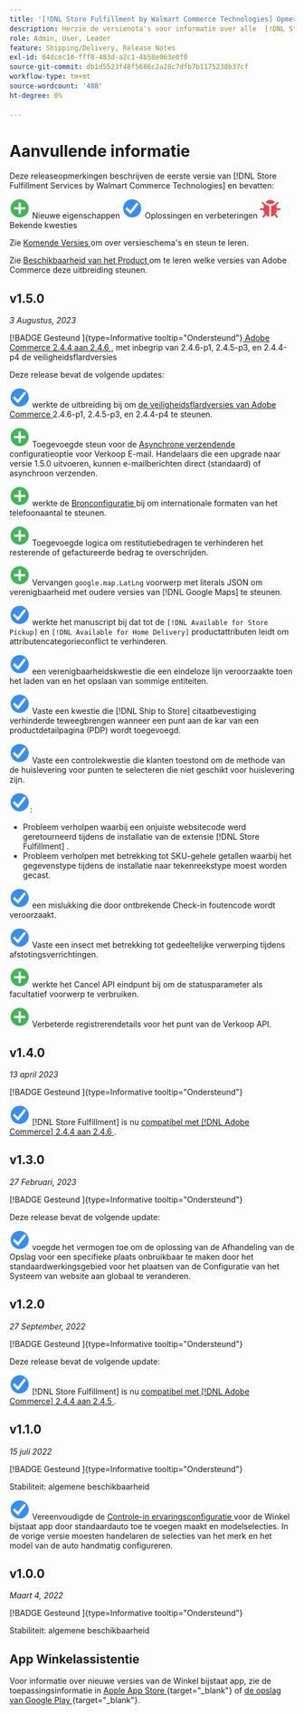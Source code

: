 ```yaml
---
title: '[!DNL Store Fulfillment by Walmart Commerce Technologies] Opmerkingen bij de release'
description: Herzie de versienota's voor informatie over alle  [!DNL Store Fulfillment by Walmart Commerce Technologies]  versies.
role: Admin, User, Leader
feature: Shipping/Delivery, Release Notes
exl-id: 04dcec10-fff8-483d-a2c1-4b58e063e0f0
source-git-commit: db1d5523f48f5686c2a28c7dfb7b1175238b37cf
workflow-type: tm+mt
source-wordcount: '488'
ht-degree: 0%

---
```


# Aanvullende informatie

Deze releaseopmerkingen beschrijven de eerste versie van [!DNL Store Fulfillment Services by Walmart Commerce Technologies] en bevatten:

![ Nieuwe ](../assets/new.svg) Nieuwe eigenschappen
![ Vaste kwestie ](../assets/fix.svg) Oplossingen en verbeteringen
![ Bekende kwestie ](../assets/bug.svg) Bekende kwesties

Zie [ Komende Versies ](https://experienceleague.adobe.com/docs/commerce-operations/release/planning/schedule.html) om over versieschema&#39;s en steun te leren.

Zie [ Beschikbaarheid van het Product ](https://experienceleague.adobe.com/docs/commerce-operations/release/product-availability.html) om te leren welke versies van Adobe Commerce deze uitbreiding steunen.

## v1.5.0

*3 Augustus, 2023*

[!BADGE  Gesteund ]{type=Informative tooltip="Ondersteund"}[ Adobe Commerce 2.4.4 aan 2.4.6 ](https://experienceleague.adobe.com/docs/commerce-operations/release/product-availability.html), met inbegrip van 2.4.6-p1, 2.4.5-p3, en 2.4.4-p4 de veiligheidsflardversies

Deze release bevat de volgende updates:

![ Nieuw ](../assets/fix.svg) werkte de uitbreiding bij om [ de veiligheidsflardversies van Adobe Commerce ](https://experienceleague.adobe.com/docs/commerce-operations/release/notes/security-patches/overview.html) 2.4.6-p1, 2.4.5-p3, en 2.4.4-p4 te steunen.

![ Nieuwe ](../assets/new.svg)<!-- WMTP-918 --> Toegevoegde steun voor de [ Asynchrone verzendende ](sales-emails.md) configuratieoptie voor Verkoop E-mail. Handelaars die een upgrade naar versie 1.5.0 uitvoeren, kunnen e-mailberichten direct (standaard) of asynchroon verzenden.

![ Nieuw ](../assets/new.svg)<!-- WMTP-916--> werkte de [ Bronconfiguratie ](merchant-store-configuration.md) bij om internationale formaten van het telefoonaantal te steunen.

![ Nieuwe ](../assets/new.svg) Toegevoegde logica om restitutiebedragen te verhinderen het resterende of gefactureerde bedrag te overschrijden.

![ Nieuw ](../assets/new.svg)<!-- WMTP-882 --> Vervangen `google.map.LatLng` voorwerp met literals JSON om verenigbaarheid met oudere versies van [!DNL Google Maps] te steunen.

![ Vaste kwestie ](../assets/fix.svg)<!-- WMTP- --> werkte het manuscript bij dat tot de `[!DNL Available for Store Pickup]` en `[!DNL Available for Home Delivery]` productattributen leidt om attributencategorieconflict te verhinderen.

![ Vaste kwestie ](../assets/fix.svg)<!-- WMTP-915 --> een verenigbaarheidskwestie die een eindeloze lijn veroorzaakte toen het laden van en het opslaan van sommige entiteiten.

![ Vaste kwestie ](../assets/fix.svg)<!-- WMTP-921 --> Vaste een kwestie die [!DNL Ship to Store] citaatbevestiging verhinderde teweegbrengen wanneer een punt aan de kar van een productdetailpagina (PDP) wordt toegevoegd.

![ Vaste kwestie ](../assets/fix.svg)<!-- WMTP- 932 --> Vaste een controlekwestie die klanten toestond om de methode van de huislevering voor punten te selecteren die niet geschikt voor huislevering zijn.

![ de updates van de 1} Installatie van de Vaste kwestie ](../assets/fix.svg):

- <!-- WMTP-880--> Probleem verholpen waarbij een onjuiste websitecode werd geretourneerd tijdens de installatie van de extensie [!DNL Store Fulfillment] .

- <!-- WMTP-878--> Probleem verholpen met betrekking tot SKU-gehele getallen waarbij het gegevenstype tijdens de installatie naar tekenreekstype moest worden gecast.

![ Vaste kwestie ](../assets/fix.svg)<!-- WMTP-915--> een mislukking die door ontbrekende Check-in foutencode wordt veroorzaakt.

![ Vaste kwestie ](../assets/fix.svg)<!-- WMTP-932 --> Vaste een insect met betrekking tot gedeeltelijke verwerping tijdens afstotingsverrichtingen.

![ Nieuw ](../assets/new.svg)<!-- WMTP-953 --> werkte het Cancel API eindpunt bij om de statusparameter als facultatief voorwerp te verbruiken.

![ Nieuwe ](../assets/new.svg)<!-- WMTP-960 --> Verbeterde registrerendetails voor het punt van de Verkoop API.

## v1.4.0

*13 april 2023*

[!BADGE  Gesteund ]{type=Informative tooltip="Ondersteund"}

![ Nieuw ](../assets/fix.svg) [!DNL Store Fulfillment] is nu [ compatibel met  [!DNL Adobe Commerce]  2.4.4 aan 2.4.6 ](https://experienceleague.adobe.com/docs/commerce-operations/release/product-availability.html).


## v1.3.0

*27 Februari, 2023*

[!BADGE  Gesteund ]{type=Informative tooltip="Ondersteund"}

Deze release bevat de volgende update:

![ Nieuw ](../assets/fix.svg)<!-- WMTP-795 --> voegde het vermogen toe om de oplossing van de Afhandeling van de Opslag voor een specifieke plaats onbruikbaar te maken door het standaardwerkingsgebied voor het plaatsen van de Configuratie van het Systeem van website aan globaal te veranderen.

## v1.2.0

*27 September, 2022*

[!BADGE  Gesteund ]{type=Informative tooltip="Ondersteund"}

Deze release bevat de volgende update:

![ Nieuw ](../assets/fix.svg) [!DNL Store Fulfillment] is nu [ compatibel met  [!DNL Adobe Commerce]  2.4.4 aan 2.4.5 ](https://experienceleague.adobe.com/docs/commerce-operations/release/product-availability.html).


## v1.1.0

*15 juli 2022*

[!BADGE  Gesteund ]{type=Informative tooltip="Ondersteund"}

Stabiliteit: algemene beschikbaarheid

![ Nieuw ](../assets/fix.svg)<!-- WMTP-731 --> Vereenvoudigde de [ Controle-in ervaringsconfiguratie ](check-in-experience-setup.md) voor de Winkel bijstaat app door standaardauto toe te voegen maakt en modelselecties. In de vorige versie moesten handelaren de selecties van het merk en het model van de auto handmatig configureren.

## v1.0.0

*Maart 4, 2022*

[!BADGE  Gesteund ]{type=Informative tooltip="Ondersteund"}

Stabiliteit: algemene beschikbaarheid

## App Winkelassistentie

Voor informatie over nieuwe versies van de Winkel bijstaat app, zie de toepassingsinformatie in [ Apple App Store ](https://apps.apple.com/us/app/store-assist-by-walmart/id1609281539) {target="_blank"} of [ de opslag van Google Play ](https://play.google.com/store/apps/details?id=com.walmart.faas.storeassist) {target="_blank"}.
